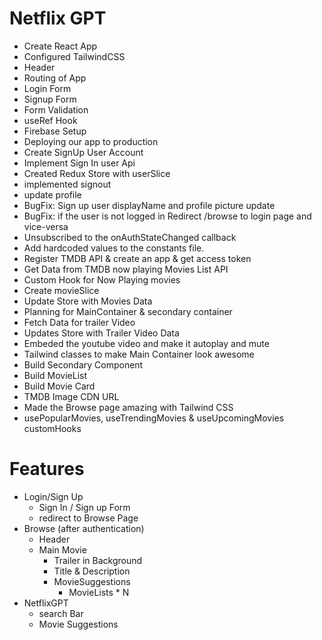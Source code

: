 # Netflix GPT

- Create React App
- Configured TailwindCSS
- Header
- Routing of App
- Login Form
- Signup Form
- Form Validation
- useRef Hook
- Firebase Setup
- Deploying our app to production
- Create SignUp User Account
- Implement Sign In user Api
- Created Redux Store with userSlice
- implemented signout
- update profile
- BugFix: Sign up user displayName and profile picture update
- BugFix: if the user is not logged in Redirect /browse to login page and vice-versa
- Unsubscribed to the onAuthStateChanged callback
- Add hardcoded values to the constants file.
- Register TMDB API & create an app & get access token
- Get Data from TMDB now playing Movies List API
- Custom Hook for Now Playing movies
- Create movieSlice
- Update Store with Movies Data
- Planning for MainContainer & secondary container
- Fetch Data for trailer Video
- Updates Store with Trailer Video Data
- Embeded the youtube video and make it autoplay and mute
- Tailwind classes to make Main Container look awesome
- Build Secondary Component
- Build MovieList
- Build Movie Card
- TMDB Image CDN URL
- Made the Browse page amazing with Tailwind CSS
- usePopularMovies, useTrendingMovies & useUpcomingMovies customHooks

# Features

- Login/Sign Up
  - Sign In / Sign up Form
  - redirect to Browse Page
- Browse (after authentication)
  - Header
  - Main Movie
    - Trailer in Background
    - Title & Description
    - MovieSuggestions
      - MovieLists \* N
- NetflixGPT
  - search Bar
  - Movie Suggestions
